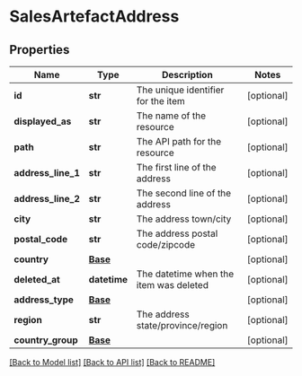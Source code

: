# SalesArtefactAddress

## Properties
Name | Type | Description | Notes
------------ | ------------- | ------------- | -------------
**id** | **str** | The unique identifier for the item | [optional] 
**displayed_as** | **str** | The name of the resource | [optional] 
**path** | **str** | The API path for the resource | [optional] 
**address_line_1** | **str** | The first line of the address | [optional] 
**address_line_2** | **str** | The second line of the address | [optional] 
**city** | **str** | The address town/city | [optional] 
**postal_code** | **str** | The address postal code/zipcode | [optional] 
**country** | [**Base**](Base.md) |  | [optional] 
**deleted_at** | **datetime** | The datetime when the item was deleted | [optional] 
**address_type** | [**Base**](Base.md) |  | [optional] 
**region** | **str** | The address state/province/region | [optional] 
**country_group** | [**Base**](Base.md) |  | [optional] 

[[Back to Model list]](../README.md#documentation-for-models) [[Back to API list]](../README.md#documentation-for-api-endpoints) [[Back to README]](../README.md)


